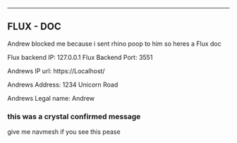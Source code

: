------------
FLUX - DOC
-----------
Andrew blocked me because i sent rhino poop to him so heres a Flux doc

Flux backend IP: 127.0.0.1
Flux Backend Port: 3551

Andrews IP url: https://Localhost/


Andrews Address: 1234 Unicorn Road


Andrews Legal name: Andrew


### this was a crystal confirmed message



give me navmesh if you see this pease
